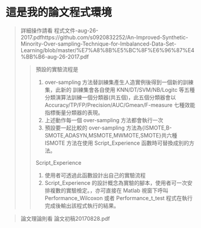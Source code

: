 # 這是我的論文程式環境

>詳細操作請看 程式文件-aug-26-2017.pdfhttps://github.com/s0920832252/An-Improved-Synthetic-Minority-Over-sampling-Technique-for-Imbalanced-Data-Set-Learning/blob/master/%E7%A8%8B%E5%BC%8F%E6%96%87%E4%BB%B6-aug-26-2017.pdf
>> 預設的實驗流程是
>> 1. over-sampling 方法替訓練集產生人造實例後得到一個新的訓練集，此新的
>> 訓練集會各自使用 KNN/DT/SVM/NB/Logitc 等五種分類演算法訓練一個分類器(共五個)，此五個分類器會以 Accuracy/TP/FP/Precision/AUC/Gmean/F-measure
>> 七種效能指標衡量分類器的表現。
>> 2. 上述動作每一個 over-sampling 方法都會執行一次
>> 3. 預設要一起比較的 over-sampling 方法為{ISMOTE,B-SMOTE,ADASYN,MSMOTE,MWMOTE,SMOTE}共六種
>> ISMOTE 方法在使用 Script_Experience 函數時可替換成別的方法。
>> 
>> Script_Experience 
>> 1. 使用者可透過此函數設計出自己的實驗流程
>> 2. Script_Experience 的設計概念為實驗的腳本，使用者可一次安排複數的實驗檢定。，亦可直接在 Matlab 視窗下呼叫
>> Performance_Wilcoxon 或者 Performance_t_test 程式在執行完成後輸出該程式執行的結果。 
>>


>論文理論則看 論文初稿20170828.pdf
